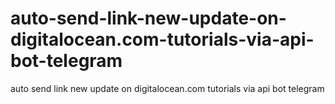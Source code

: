 # auto-send-link-new-update-on-digitalocean.com-tutorials-via-api-bot-telegram
auto send link new update on digitalocean.com tutorials via api bot telegram
